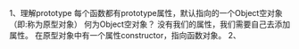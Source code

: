 1、理解prototype
  每个函数都有prototype属性，默认指向的一个Object空对象（即:称为原型对象）
  何为Object空对象？
    没有我们的属性，我们需要自己去添加属性。
  在原型对象中有一个属性constructor，指向函数对象。
2、





